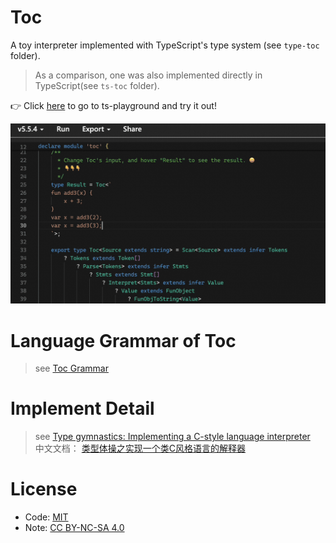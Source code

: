# Toc
A toy interpreter implemented with TypeScript's type system (see `type-toc` folder).
> As a comparison, one was also implemented directly in TypeScript(see `ts-toc` folder).

👉 Click [here](https://tsplay.dev/wRB0Yw) to go to ts-playground and try it out!

![type-toc-demo](./docs/imgs/type-toc-demo.gif)

# Language Grammar of Toc
> see [Toc Grammar](./docs/grammar.md)

# Implement Detail
> see [Type gymnastics: Implementing a C-style language interpreter](./docs/implement-detail_en.md)  
> 中文文档： [类型体操之实现一个类C风格语言的解释器](./docs/implement-detail.md)

# License
- Code: [MIT](https://opensource.org/licenses/MIT)
- Note: [CC BY-NC-SA 4.0](https://creativecommons.org/licenses/by-nc-sa/4.0/)